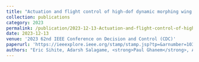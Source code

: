 ```yaml
---
title: "Actuation and flight control of high-dof dynamic morphing wing flight by shifting structure response"
collection: publications
category: 2023
permalink: /publication/2023-12-13-Actuation-and-flight-control-of-high-dof-dynamic-morphing-wing-flight-by-shifting-structure-response
date: 2023-12-13
venue: '2023 62nd IEEE Conference on Decision and Control (CDC)'
paperurl: 'https://ieeexplore.ieee.org/stamp/stamp.jsp?tp=&arnumber=10383886'
authors: "Eric Sihite, Adarsh Salagame, <strong>Paul Ghanem</strong>, Alireza Ramezani"
---
```


